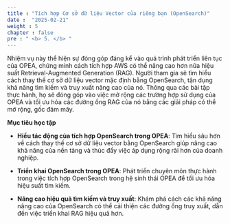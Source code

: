 ```yaml
---
title : "Tích hợp Cơ sở dữ liệu Vector của riêng bạn (OpenSearch)"
date :  "2025-02-21" 
weight : 5 
chapter : false
pre : " <b> 5. </b> "
---
```


Nhiệm vụ này thể hiện sự đóng góp đáng kể vào quá trình phát triển liên tục của OPEA, chứng minh cách tích hợp AWS có thể nâng cao hơn nữa hiệu suất Retrieval-Augmented Generation (RAG). Người tham gia sẽ tìm hiểu cách thay thế cơ sở dữ liệu vector mặc định bằng OpenSearch, tận dụng khả năng tìm kiếm và truy xuất nâng cao của nó. Thông qua các bài tập thực hành, họ sẽ đóng góp vào việc mở rộng các trường hợp sử dụng của OPEA và tối ưu hóa các đường ống RAG của nó bằng các giải pháp có thể mở rộng, gốc đám mây.

**Mục tiêu học tập**
+ **Hiểu tác động của tích hợp OpenSearch trong OPEA**: Tìm hiểu sâu hơn về cách thay thế cơ sở dữ liệu vector bằng OpenSearch giúp nâng cao khả năng của nền tảng và thúc đẩy việc áp dụng rộng rãi hơn của doanh nghiệp.

+ **Triển khai OpenSearch trong OPEA**: Phát triển chuyên môn thực hành trong việc tích hợp OpenSearch trong hệ sinh thái OPEA để tối ưu hóa hiệu suất tìm kiếm.

+ **Nâng cao hiệu quả tìm kiếm và truy xuất**: Khám phá cách các khả năng nâng cao của OpenSearch có thể cải thiện các đường ống truy xuất, dẫn đến việc triển khai RAG hiệu quả hơn.